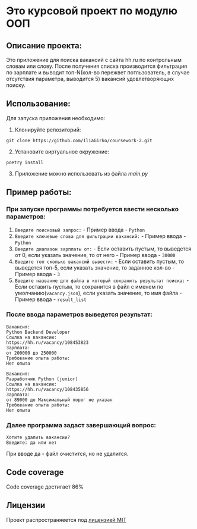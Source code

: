 # Это курсовой проект по модулю ООП

## Описание проекта:
Это приложение для поиска вакансий с сайта hh.ru по 
контрольным словам или слову. После получения списка 
производится фильтрация по зарплате и выводит 
топ-N(кол-во пережвет потльзователь, в случае отсутствия
параметра, выводится 5) вакансий удовлетворяющих поиску.

## Использование:
Для запуска приложения необходимо:
1. Клонируйте репозиторий:

```
git clone https://github.com/IliaGirko/coursework-2.git
```
2. Установите виртуальное окружение:
```
poetry install
```
3. Приложение можно использовать из файла *main.py*

## Пример работы:
### При запуске программы потребуется ввести несколько параметров:
1. `Введите поисковый запрос:` - Пример ввода - `Python`
2. `Введите ключевые слова для фильтрации вакансий:` - Пример ввода - `Python`
3. `Введите диапазон зарплаты от:` - Если оставить пустым, то
выведется от 0, если указать значение, то от него - Пример ввода - `30000`
4. `Введите топ сколько вакансий вывести:` - Если оставить пустым, то
выведется топ-5, если указать значение, то заданное кол-во - 
Пример ввода - `3`
5. `Введите название для файла в который сохранить результат поиска:` - 
Если оставить пустым, то сохранится в файл с именем 
по умолчанию(`vacancy.json`), если указать значение, 
то имя файла - Пример ввода - `result_list` 

### После ввода параметров выведется результат:
```
Вакансия: 
Python Backend Developer
Ссылка на вакансию: 
https://hh.ru/vacancy/108453823
Зарплата: 
от 200000 до 250000
Требование опыта работы: 
Нет опыта

Вакансия: 
Разработчик Python (junior)
Ссылка на вакансию: 
https://hh.ru/vacancy/108435856
Зарплата: 
от 89000 до Максимальный порог не указан
Требование опыта работы: 
Нет опыта
```
### Далее программа задаст завершающий вопрос:
```
Хотите удалить вакансии?
Введите: да или нет 
```
При вводе да - файл очистится, но не удалится.

## Code coverage
Code coverage достигает 86%

## Лицензии
Проект распространяеется под [лицензией MIT](https://github.com/git/git-scm.com/blob/main/MIT-LICENSE.txt)
